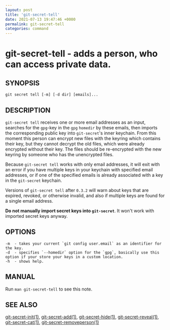 ```yaml
---
layout: post
title: 'git-secret-tell'
date: 2021-07-13 19:47:46 +0000
permalink: git-secret-tell
categories: command
---
```

git-secret-tell - adds a person, who can access private data.
===============================================================

## SYNOPSIS

    git secret tell [-m] [-d dir] [emails]...


## DESCRIPTION
`git-secret tell` receives one or more email addresses as an input, searches for the `gpg`-key in the `gpg`
`homedir` by these emails, then imports the corresponding public key into `git-secret`'s inner keychain.
From this moment this person can encrypt new files with the keyring which contains their key,
but they cannot decrypt the old files, which were already encrypted without their key.
The files should be re-encrypted with the new keyring by someone who has the unencrypted files.

Because `git-secret tell` works with only email addresses, it will exit with an error if you have
multiple keys in your keychain with specified email addresses, or if one of the specified emails
is already associated with a key in the `git-secret` keychain.

Versions of `git-secret tell` after `0.3.2` will warn about keys that are expired, revoked, or otherwise invalid,
and also if multiple keys are found for a single email address.

**Do not manually import secret keys into `git-secret`**. It won't work with imported secret keys anyway.

## OPTIONS

    -m  - takes your current `git config user.email` as an identifier for the key.
    -d  - specifies `--homedir` option for the `gpg`, basically use this option if your store your keys in a custom location.
    -h  - shows help.


## MANUAL

Run `man git-secret-tell` to see this note.


## SEE ALSO

[git-secret-init(1)](https://git-secret.io/git-secret-init), [git-secret-add(1)](https://git-secret.io/git-secret-add),
[git-secret-hide(1)](https://git-secret.io/git-secret-hide), [git-secret-reveal(1)](https://git-secret.io/git-secret-reveal),
[git-secret-cat(1)](https://git-secret.io/git-secret-cat), [git-secret-removeperson(1)](https://git-secret.io/git-secret-removeperson)
